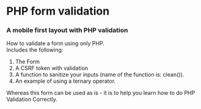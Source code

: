 # PHP form validation  

### A mobile first layout with PHP validation  
  
How to validate a form using only PHP.  
Includes the following:  
1. The Form  
2. A CSRF token with validation
3. A function to sanitize your inputs (name of the function is: clean()).  
4. An example of using a ternary operator.  
  
Whereas this form can be used as is - it is to help you learn how to do PHP Validation Correctly.
